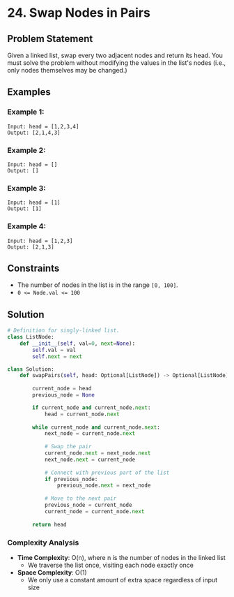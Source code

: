 # 24. Swap Nodes in Pairs

## Problem Statement

Given a linked list, swap every two adjacent nodes and return its head. You must solve the problem without modifying the values in the list's nodes (i.e., only nodes themselves may be changed.)

## Examples

### Example 1:
```
Input: head = [1,2,3,4]
Output: [2,1,4,3]
```

### Example 2:
```
Input: head = []
Output: []
```

### Example 3:
```
Input: head = [1]
Output: [1]
```

### Example 4:
```
Input: head = [1,2,3]
Output: [2,1,3]
```

## Constraints
* The number of nodes in the list is in the range `[0, 100]`.
* `0 <= Node.val <= 100`

## Solution

```python
# Definition for singly-linked list.
class ListNode:
    def __init__(self, val=0, next=None):
        self.val = val
        self.next = next

class Solution:
    def swapPairs(self, head: Optional[ListNode]) -> Optional[ListNode]:
        
        current_node = head
        previous_node = None

        if current_node and current_node.next:
            head = current_node.next
        
        while current_node and current_node.next:
            next_node = current_node.next
            
            # Swap the pair
            current_node.next = next_node.next
            next_node.next = current_node
            
            # Connect with previous part of the list
            if previous_node:
                previous_node.next = next_node
                
            # Move to the next pair
            previous_node = current_node
            current_node = current_node.next
        
        return head
```

### Complexity Analysis
- **Time Complexity**: O(n), where n is the number of nodes in the linked list
  - We traverse the list once, visiting each node exactly once
- **Space Complexity**: O(1)
  - We only use a constant amount of extra space regardless of input size